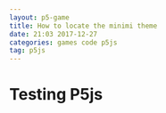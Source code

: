 ```yaml
---
layout: p5-game
title: How to locate the minimi theme
date: 21:03 2017-12-27
categories: games code p5js
tag: p5js
---
```

# Testing P5js

